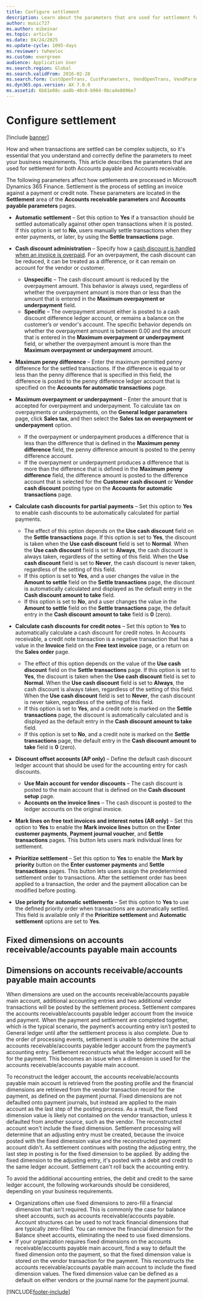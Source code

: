 ```yaml
---
title: Configure settlement
description: Learn about the parameters that are used for settlement for both Accounts payable and Accounts receivable, including an outline on fixed dimensions on accounts.
author: music727
ms.author: mibeinar
ms.topic: article
ms.date: 04/24/2025
ms.update-cycle: 1095-days
ms.reviewer: twheeloc
ms.custom: evergreen
audience: Application User
ms.search.region: Global
ms.search.validFrom: 2016-02-28
ms.search.form: CustOpenTrans, CustParameters, VendOpenTrans, VendParameters
ms.dyn365.ops.version: AX 7.0.0
ms.assetid: 6b61e08c-aa8b-40c0-b904-9bca4e8096e7
---
```


# Configure settlement

[!include [banner](../includes/banner.md)]

How and when transactions are settled can be complex subjects, so it's essential that you understand and correctly define the parameters to meet your business requirements. This article describes the parameters that are used for settlement for both Accounts payable and Accounts receivable. 

The following parameters affect how settlements are processed in Microsoft Dynamics 365 Finance. Settlement is the process of settling an invoice against a payment or credit note. These parameters are located in the **Settlement** area of the **Accounts receivable parameters** and **Accounts payable parameters** pages.

- **Automatic settlement** – Set this option to **Yes** if a transaction should be settled automatically against other open transactions when it is posted. If this option is set to **No**, users manually settle transactions when they enter payments, or later, by using the **Settle transactions** page.
- **Cash discount administration** – Specify how a [cash discount is handled when an invoice is overpaid](cash-discount-handling-overpayments.md). For an overpayment, the cash discount can be reduced, it can be treated as a difference, or it can remain on account for the vendor or customer.
  -   **Unspecific** – The cash discount amount is reduced by the overpayment amount. This behavior is always used, regardless of whether the overpayment amount is more than or less than the amount that is entered in the **Maximum overpayment or underpayment** field.
  -   **Specific** – The overpayment amount either is posted to a cash discount difference ledger account, or remains a balance on the customer’s or vendor's account. The specific behavior depends on whether the overpayment amount is between 0.00 and the amount that is entered in the **Maximum overpayment or underpayment** field, or whether the overpayment amount is more than the **Maximum overpayment or underpayment** amount.
- **Maximum penny difference** – Enter the maximum permitted penny difference for the settled transactions. If the difference is equal to or less than the penny difference that is specified in this field, the difference is posted to the penny difference ledger account that is specified on the **Accounts for automatic transactions** page.
- **Maximum overpayment or underpayment** – Enter the amount that is accepted for overpayment and underpayment. To calculate tax on overpayments or underpayments, on the **General ledger parameters** page, click **Sales tax**, and then select the **Sales tax on overpayment or underpayment** option.
  -   If the overpayment or underpayment produces a difference that is less than the difference that is defined in the **Maximum penny difference** field, the penny difference amount is posted to the penny difference account.
  -   If the overpayment or underpayment produces a difference that is more than the difference that is defined in the **Maximum penny difference** field, the difference amount is posted to the difference account that is selected for the **Customer cash discount** or **Vendor cash discount** posting type on the **Accounts for automatic transactions** page.
- **Calculate cash discounts for partial payments** – Set this option to **Yes** to enable cash discounts to be automatically calculated for partial payments.
  -   The effect of this option depends on the **Use cash discount** field on the **Settle transactions** page. If this option is set to **Yes**, the discount is taken when the **Use cash discount** field is set to **Normal**. When the **Use cash discount** field is set to **Always**, the cash discount is always taken, regardless of the setting of this field. When the **Use cash discount** field is set to **Never**, the cash discount is never taken, regardless of the setting of this field.
  -   If this option is set to **Yes**, and a user changes the value in the **Amount to settle** field on the **Settle transactions** page, the discount is automatically calculated and displayed as the default entry in the **Cash discount amount to take** field.
  -   If this option is set to **No**, and a user changes the value in the **Amount to settle** field on the **Settle transactions** page, the default entry in the **Cash discount amount to take** field is **0** (zero).
- **Calculate cash discounts for credit notes** – Set this option to **Yes** to automatically calculate a cash discount for credit notes. In Accounts receivable, a credit note transaction is a negative transaction that has a value in the **Invoice** field on the **Free text invoice** page, or a return on the **Sales order** page.
  - The effect of this option depends on the value of the **Use cash discount** field on the **Settle transactions** page. If this option is set to **Yes**, the discount is taken when the **Use cash discount** field is set to **Normal**. When the **Use cash discount** field is set to **Always**, the cash discount is always taken, regardless of the setting of this field. When the **Use cash discount** field is set to **Never**, the cash discount is never taken, regardless of the setting of this field.
  - If this option is set to **Yes**, and a credit note is marked on the **Settle transactions** page, the discount is automatically calculated and is displayed as the default entry in the **Cash discount amount to take** field.
  - If this option is set to **No**, and a credit note is marked on the **Settle transactions** page, the default entry in the **Cash discount amount to take** field is **0** (zero).

- **Discount offset accounts (AP only)** – Define the default cash discount ledger account that should be used for the accounting entry for cash discounts.
  -   **Use Main account for vendor discounts** – The cash discount is posted to the main account that is defined on the **Cash discount setup** page.
  -   **Accounts on the invoice lines** – The cash discount is posted to the ledger accounts on the original invoice.
- **Mark lines on free text invoices and interest notes (AR only)** – Set this option to **Yes** to enable the **Mark invoice lines** button on the **Enter customer payments**, **Payment journal voucher**, and **Settle transactions** pages. This button lets users mark individual lines for settlement.
- **Prioritize settlement** – Set this option to **Yes** to enable the **Mark by priority** button on the **Enter customer payments** and **Settle transactions** pages. This button lets users assign the predetermined settlement order to transactions. After the settlement order has been applied to a transaction, the order and the payment allocation can be modified before posting.
- **Use priority for automatic settlements** – Set this option to **Yes** to use the defined priority order when transactions are automatically settled. This field is available only if the **Prioritize settlement** and **Automatic settlement** options are set to **Yes**.

## Fixed dimensions on accounts receivable/accounts payable main accounts

## Dimensions on accounts receivable/accounts payable main accounts

When dimensions are used on the accounts receivable/accounts payable main account, additional accounting entries and two additional vendor transactions will be posted by the settlement process. Settlement compares the accounts receivable/accounts payable ledger account from the invoice and payment. When the payment and settlement are completed together, which is the typical scenario, the payment’s accounting entry isn’t posted to General ledger until after the settlement process is also complete. Due to the order of processing events, settlement is unable to determine the actual accounts receivable/accounts payable ledger account from the payment’s accounting entry. Settlement reconstructs what the ledger account will be for the payment. This becomes an issue when a dimension is used for the accounts receivable/accounts payable main account.

To reconstruct the ledger account, the accounts receivable/accounts payable main account is retrieved from the posting profile and the financial dimensions are retrieved from the vendor transaction record for the payment, as defined on the payment journal. Fixed dimensions are not defaulted onto payment journals, but instead are applied to the main account as the last step of the posting process. As a result, the fixed dimension value is likely not contained on the vendor transaction, unless it defaulted from another source, such as the vendor. The reconstructed account won't include the fixed dimension. Settlement processing will determine that an adjusting entry must be created, because the invoice posted with the fixed dimension value and the reconstructed payment account didn't. As settlement continues with posting the adjusting entry, the last step in posting is for the fixed dimension to be applied. By adding the fixed dimension to the adjusting entry, it's posted with a debit and credit to the same ledger account. Settlement can't roll back the accounting entry.

To avoid the additional accounting entries, the debit and credit to the same ledger account, the following workarounds should be considered, depending on your business requirements. 

-   Organizations often use fixed dimensions to zero-fill a financial dimension that isn't required. This is commonly the case for balance sheet accounts, such as accounts receivable/accounts payable. Account structures can be used to not track financial dimensions that are typically zero-filled. You can remove the financial dimension for the Balance sheet accounts, eliminating the need to use fixed dimensions.
-   If your organization requires fixed dimensions on the accounts receivable/accounts payable main account, find a way to default the fixed dimension onto the payment, so that the fixed dimension value is stored  on the vendor transaction for the payment. This reconstructs the accounts receivable/accounts payable main account to include the fixed dimension values. The fixed dimension value can be defined as a default on either vendors or the journal name for the payment journal.


[!INCLUDE[footer-include](../../includes/footer-banner.md)]
